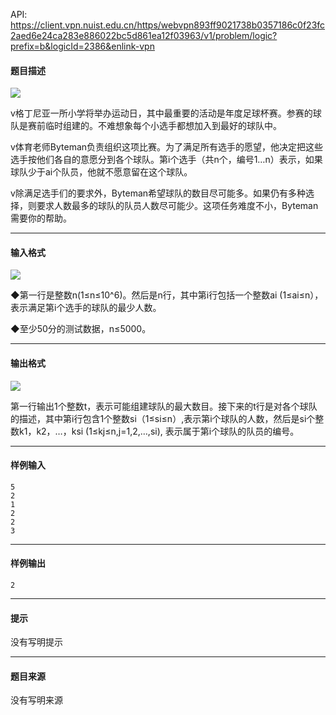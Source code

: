 API: https://client.vpn.nuist.edu.cn/https/webvpn893ff9021738b0357186c0f23fc2aed6e24ca283e886022bc5d861ea12f03963/v1/problem/logic?prefix=b&logicId=2386&enlink-vpn

#### 题目描述

![](../file/2386_0.jpg)

v格丁尼亚一所小学将举办运动日，其中最重要的活动是年度足球杯赛。参赛的球队是赛前临时组建的。不难想象每个小选手都想加入到最好的球队中。

v体育老师Byteman负责组织这项比赛。为了满足所有选手的愿望，他决定把这些选手按他们各自的意愿分到各个球队。第i个选手（共n个，编号1…n）表示，如果球队少于ai个队员，他就不愿意留在这个球队。

v除满足选手们的要求外，Byteman希望球队的数目尽可能多。如果仍有多种选择，则要求人数最多的球队的队员人数尽可能少。这项任务难度不小，Byteman需要你的帮助。

---

#### 输入格式

![](../file/2386_0.jpg)

◆第一行是整数n(1≤n≤10^6)。然后是n行，其中第i行包括一个整数ai (1≤ai≤n），表示满足第i个选手的球队的最少人数。

◆至少50分的测试数据，n≤5000。

---

#### 输出格式

![](../file/2386_0.jpg)

第一行输出1个整数t，表示可能组建球队的最大数目。接下来的t行是对各个球队的描述，其中第i行包含1个整数si（1≤si≤n）,表示第i个球队的人数，然后是si个整数k1，k2，…，ksi (1≤kj≤n,j=1,2,…,si), 表示属于第i个球队的队员的编号。

---

#### 样例输入
```
5
2
1
2
2
3
```

---

#### 样例输出
```
2

```

---

#### 提示

没有写明提示

---

#### 题目来源

没有写明来源